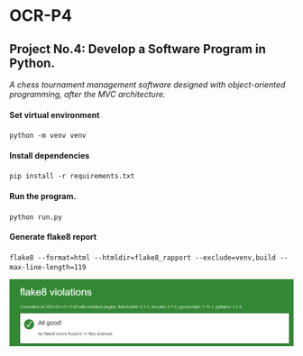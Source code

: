 # OCR-P4

## Project No.4: Develop a Software Program in Python.

*A chess tournament management software designed with object-oriented programming, after the MVC architecture.*

#### Set virtual environment
`python -m venv venv`

#### Install dependencies
`pip install -r requirements.txt`

#### Run the program.
`python run.py`

#### Generate flake8 report
`flake8 --format=html --htmldir=flake8_rapport --exclude=venv,build --max-line-length=119`

![flake8 violations report](/flake8_rapport/flake8_violations.png)